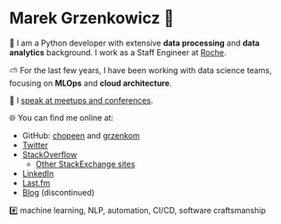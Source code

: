 # Marek Grzenkowicz 👋

🐍 I am a Python developer with extensive **data processing** and **data analytics**
background. I work as a Staff Engineer at [Roche](https://www.roche.com/).

⛅ For the last few years, I have been working with data science teams, focusing on
**MLOps** and **cloud architecture**.

🎤 I [speak at meetups and conferences](https://github.com/chopeen/chopeen/blob/master/presentations.md).

🌐 You can find me online at:

- GitHub: [chopeen](https://github.com/chopeen/) and [grzenkom](https://github.com/grzenkom/)
- [Twitter](https://twitter.com/chopeen)
- [StackOverflow](http://stackoverflow.com/users/95/marek-grzenkowicz?tab=profile)
  - [Other StackExchange sites](http://stackexchange.com/users/79/marek-grzenkowicz?tab=accounts)
- [LinkedIn](https://www.linkedin.com/in/marekgrzenkowicz)
- [Last.fm](http://www.last.fm/user/chopeen) 
- [Blog](http://chopeen.blogspot.com/) (discontinued)

#️⃣ machine learning, NLP, automation, CI/CD, software craftsmanship
